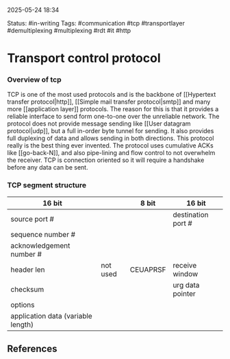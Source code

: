 2025-05-24 18:34

Status: #in-writing 
Tags: #communication #tcp #transportlayer #demultiplexing #multiplexing #rdt #it #http 

# Transport control protocol

### Overview of tcp
TCP is one of the most used protocols and is the backbone of [[Hypertext transfer protocol|http]], [[Simple mail transfer protocol|smtp]] and many more [[application layer]] protocols. The reason for this is that it provides a reliable interface to send form one-to-one over the unreliable network. The protocol does not provide message sending like [[User datagram protocol|udp]], but a full in-order byte tunnel for sending. It also provides full duplexing of data and allows sending in both directions. This protocol really is the best thing ever invented. 
The protocol uses cumulative ACKs like [[go-back-N]], and also pipe-lining and flow control to not overwhelm the receiver. TCP is connection oriented so it will require a handshake before any data can be sent.

### TCP segment structure

| 16 bit                             |          | 8 bit    | 16 bit               |
| ---------------------------------- | -------- | -------- | -------------------- |
| source port #                      |          |          | destination port #   |
| sequence number #<br>              |          |          |                      |
| acknowledgement number #<br>       |          |          |                      |
| header len                         | not used | CEUAPRSF | receive window<br>   |
| checksum                           |          |          | urg data pointer<br> |
| options<br>                        |          |          |                      |
| application data (variable length) |          |          |                      |



## References